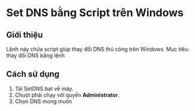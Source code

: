 # Set DNS bằng Script trên Windows

## Giới thiệu
Lệnh này chứa script giúp thay đổi DNS thủ công trên Windows.
Mục tiêu: thay đổi DNS bằng lệnh 

## Cách sử dụng
1. Tải SetDNS.bat về máy.
2. Chuột phải chạy với quyền **Administrator**.
3. Chọn DNS mong muốn


